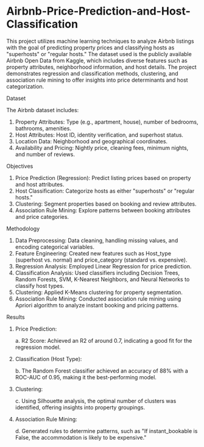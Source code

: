 # Airbnb-Price-Prediction-and-Host-Classification

This project utilizes machine learning techniques to analyze Airbnb listings with the goal of predicting property prices and classifying hosts as "superhosts" or "regular hosts." 
The dataset used is the publicly available Airbnb Open Data from Kaggle, which includes diverse features such as property attributes, neighborhood information, and host details. 
The project demonstrates regression and classification methods, clustering, and association rule mining to offer insights into price determinants and host categorization.

Dataset

The Airbnb dataset includes:

  1. Property Attributes: Type (e.g., apartment, house), number of bedrooms, bathrooms, amenities.
  2. Host Attributes: Host ID, identity verification, and superhost status.
  3. Location Data: Neighborhood and geographical coordinates.
  4. Availability and Pricing: Nightly price, cleaning fees, minimum nights, and number of reviews.

Objectives

  1. Price Prediction (Regression): Predict listing prices based on property and host attributes.
  2. Host Classification: Categorize hosts as either "superhosts" or "regular hosts."
  3. Clustering: Segment properties based on booking and review attributes.
  4. Association Rule Mining: Explore patterns between booking attributes and price categories.

Methodology
  1. Data Preprocessing: Data cleaning, handling missing values, and encoding categorical variables.
  2. Feature Engineering: Created new features such as Host_type (superhost vs. normal) and price_category (standard vs. expensive).
  3. Regression Analysis: Employed Linear Regression for price prediction.
  4. Classification Analysis: Used classifiers including Decision Trees, Random Forests, SVM, K-Nearest Neighbors, and Neural Networks to classify host types.
  5. Clustering: Applied K-Means clustering for property segmentation.
  6. Association Rule Mining: Conducted association rule mining using Apriori algorithm to analyze instant booking and pricing patterns.

Results

  1. Price Prediction:

      a. R2 Score: Achieved an R2 of around 0.7, indicating a good fit for the regression model.

  2. Classification (Host Type):

      b. The Random Forest classifier achieved an accuracy of 88% with a ROC-AUC of 0.95, making it the best-performing model.
     
  3. Clustering:
     
      c. Using Silhouette analysis, the optimal number of clusters was identified, offering insights into property groupings.
     
  4. Association Rule Mining:
     
      d. Generated rules to determine patterns, such as "If instant_bookable is False, the accommodation is likely to be expensive."


